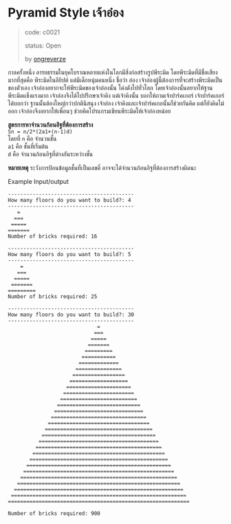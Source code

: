 # Pyramid Style เจ้าอ๋อง #
> code: c0021
>
> status: Open
>
> by [ongreverze](https://github.com/ongreverze)

กาลครั้งหนึ่ง อารยธรรมในยุคโบราณหลายแห่งในโลกมีสิ่งก่อสร้างรูปพีระมิด โดยพีระมิดที่มีชื่อเสียงมากที่สุดคือ พีระมิดในอียิปต์
แต่มีเด็กหนุ่มคนหนึ่ง ชื่อว่า อ๋อง เจ้าอ๋องผู้นี้ต้องการที่จะสร้างพีระมิดเป็นของตัวเอง เจ้าอ๋องอยากจะให้พีระมิดของเจ้าอ๋องนั้น
โด่งดังไปทั่วโลก โดยเจ้าอ๋องนั้นอยากให้ฐานพีระมิดแข็งแรงมาก เจ้าอ๋องจึงได้ไปปรึกษาเจ้าคิง แต่เจ้าคิงนั้น บอกให้ถามเจ้าปาร์คเกอร์
เจ้าปาร์คเกอร์ได้บอกว่า ฐานนั้นต้องใหญ่กว่าปกตินิสนุง  เจ้าอ๋อง เจ้าคิงและเจ้าปาร์คเกอนั้นก็ช่วยกันคิด แต่ก็ยังคิดไม่ออก
เจ้าอ๋องจึงอยากให้เพื่อนๆ ช่วยคิดโปรแกรมเขียนพีระมิดให้เจ้าอ๋องหน่อย

**สูตรการหาจำนวนก้อนอิฐที่ต้องการสร้าง** <br>
`Sn = n/2*(2a1+(n-1)d)`<br>
โดยที่ `n` คือ จำนวนชั้น<br>
`a1` คือ ชั้นที่เริ่มต้น<br>
`d` คือ จำนวนก้อนอิฐที่ต่างกันระหว่างชั้น

**หมายเหตุ**
ระวังการป้อนข้อมูลชั้นที่เป็นเลขคี่ อาจจะได้จำนวนก้อนอิฐที่ต้องการสร้างผิดนะ


Example Input/output
```
-----------------------------------------
How many floors do you want to build?: 4
-----------------------------------------
   =
  ===
 =====
=======
Number of bricks required: 16
```

```
-----------------------------------------
How many floors do you want to build?: 5
-----------------------------------------
    =
   ===
  =====
 =======
=========
Number of bricks required: 25
```

```
-----------------------------------------
How many floors do you want to build?: 30
-----------------------------------------
                             =
                            ===
                           =====
                          =======
                         =========
                        ===========
                       =============
                      ===============
                     =================
                    ===================
                   =====================
                  =======================
                 =========================
                ===========================
               =============================
              ===============================
             =================================
            ===================================
           =====================================
          =======================================
         =========================================
        ===========================================
       =============================================
      ===============================================
     =================================================
    ===================================================
   =====================================================
  =======================================================
 =========================================================
===========================================================

Number of bricks required: 900
```

